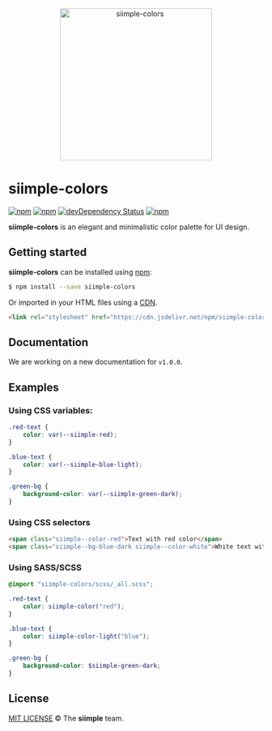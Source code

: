 <div align="center">
  <img height="300px" src="https://rawgit.com/siimple/siimple-colors/develop/media/logo-colored.png" alt="siimple-colors">
  <br>
</div>

# siimple-colors

[![npm](https://img.shields.io/npm/v/siimple-colors.svg?style=flat-square)](https://www.npmjs.com/package/siimple-colors)
[![npm](https://img.shields.io/npm/dt/siimple-colors.svg?style=flat-square)](https://www.npmjs.com/package/siimple-colors)
[![devDependency Status](https://david-dm.org/siimple/siimple-colors/dev-status.svg?style=flat-square)](https://david-dm.org/siimple/siimple-colors#info=devDependencies)
[![npm](https://img.shields.io/npm/l/siimple-colors.svg?style=flat-square)](https://github.com/siimpl/siimple-colors)

**siimple-colors** is an elegant and minimalistic color palette for UI design.


## Getting started

**siimple-colors** can be installed using [npm](https://www.npmjs.com/package/siimple-colors):

```bash
$ npm install --save siimple-colors
```

Or imported in your HTML files using a [CDN](https://www.jsdelivr.com/package/npm/siimple-colors).

```html
<link rel="stylesheet" href="https://cdn.jsdelivr.net/npm/siimple-colors@1.0.0-beta.1/dist/siimple-colors.min.css">
```

## Documentation 

We are working on a new documentation for `v1.0.0`.

## Examples 

### Using CSS variables: 

```css 
.red-text {
    color: var(--siimple-red);
}

.blue-text {
    color: var(--siimple-blue-light);
}

.green-bg {
    background-color: var(--siimple-green-dark);
}
```

### Using CSS selectors

```html 
<span class="siimple--color-red">Text with red color</span>
<span class="siimple--bg-blue-dark siimple--color-white">White text with dark blue color</span>
```

### Using SASS/SCSS 

```scss
@import "siimple-colors/scss/_all.scss";

.red-text {
    color: siimple-color("red");
}

.blue-text {
    color: siimple-color-light("blue");
}

.green-bg {
    background-color: $siimple-green-dark;
}
```

## License

[MIT LICENSE](./LICENSE) &copy; The **siimple** team.

